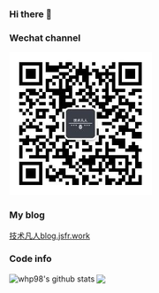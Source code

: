 ### Hi there 👋

<!--
**whp98/whp98** is a ✨ _special_ ✨ repository because its `README.md` (this file) appears on your GitHub profile.

Here are some ideas to get you started:

- 🔭 I’m currently working on ...
- 🌱 I’m currently learning ...
- 👯 I’m looking to collaborate on ...
- 🤔 I’m looking for help with ...
- 💬 Ask me about ...
- 📫 How to reach me: ...
- 😄 Pronouns: ...
- ⚡ Fun fact: ...
-->

###  Wechat channel
![Qrcode](https://github.com/whp98/whp98.github.io/blob/main/docs/public/weixinqr.jpg)

### My blog

[技术凡人blog.jsfr.work](https://blog.jsfr.work)

### Code info

<img align="center" src="https://github-readme-stats.vercel.app/api?username=whp98&show_icons=true&include_all_commits=true&theme=buefy&hide_border=true" alt="whp98's github stats" />

<img align="center" src="https://github-readme-stats.vercel.app/api/top-langs/?username=whp98&layout=compact&theme=buefy&hide_border=true&langs_count=100" />
